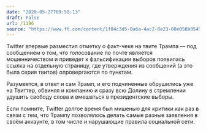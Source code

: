 ```yaml
---
date: "2020-05-27T09:58:13"
draft: False
url: /1196
source: "https://www.ft.com/content/1f84c3d5-0a6a-4ac2-8e23-08e058b0549e"
---
```


Twitter впервые разместил отметку о факт-чеке на твите Трампа — под сообщением о том, что голосование по почте является мошенничеством и приведет к фальсификации выборов появилась ссылка на отдельную страницу, где утверждения из сообщений (а это была серия твитов) опровергаются по пунктам.

Разумеется, в ответ и сам Трамп, и его подчиненные обрушились уже на Твиттер, обвиняя и компанию и сразу всю Долину в стремлении удушить свободу слова и вмешаться в президентские выборы.

Если помните, Twitter долгое время был мишенью для критики как раз в связи с тем, что Трампу позволялось делать самые разные заявления в своём аккаунте, в том числе и нарушающие правила социальной сети.

